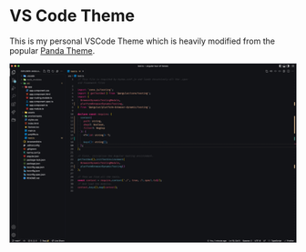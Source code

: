 # VS Code Theme

This is my personal VSCode Theme which is heavily modified from the popular [Panda Theme](https://marketplace.visualstudio.com/items?itemName=tinkertrain.theme-panda).

![Image](/screenshots/image.jpg "Image")
